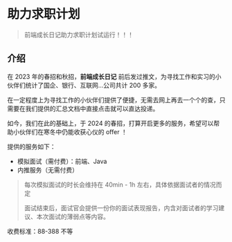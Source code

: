 # 助力求职计划

> 前端成长日记助力求职计划试运行！！！

## 介绍

在 2023 年的春招和秋招，**前端成长日记** 前后发过推文，为寻找工作和实习的小伙伴们统计了国企、银行、互联网...公司共计 200 多家。

在一定程度上为寻找工作的小伙伴们提供了便捷，无需去网上再去一个个的查，只需要在我们提供的汇总文档中直接点击就可以直达投递。

如今，我们在此的基础上，于 2024 的春招，打算开启更多的服务，希望可以帮助小伙伴们在寒冬中仍能收获心仪的 offer ！

提供的服务如下：

- 模拟面试（需付费）：前端、Java
- 内推服务（无需付费）

> 每次模拟面试的时长会维持在 40min - 1h 左右，具体依据面试者的情况而定
>
> 面试结束后，面试官会提供一份你的面试表现报告，内含对面试者的学习建议、本次面试的薄弱点等内容。

收费标准：88-388 不等

